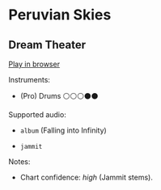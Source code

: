 # Peruvian Skies

## Dream Theater


[Play in browser](http://pages.cs.wisc.edu/~tolly/customs/?title=peruvian-skies&artist=dream-theater)

Instruments:

  * (Pro) Drums ⚪️⚪️⚪️⚫️⚫️

Supported audio:

  * `album` (Falling into Infinity)

  * `jammit`

Notes:

  * Chart confidence: *high* (Jammit stems).

